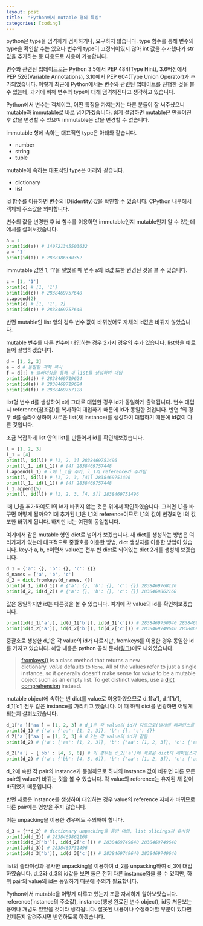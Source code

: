 ```yaml
---
layout: post
title:  "Python에서 mutable 형의 특징"
categories: [coding]
---
```


python은 type을 엄격하게 검사하거나, 요구하지 않습니다. type 함수를 통해 변수의 type을 확인할 수는 있으나 변수의 type이 고정되어있지 않아 int 값을 추가했다가 str값을 추가하는 등 다용도로 사용이 가능합니다.

변수와 관련된 업데이트로는 Python 3.5에서 PEP 484(Type Hint), 3.6버전에서 PEP 526(Variable Annotations), 3.10에서 PEP 604(Type Union Operator)가 추가되었습니다. 이렇게 최근에 Python에서는 변수와 관련된 업데이트를 진행한 것을 볼 수 있는데, 과거에 비해 변수의 type에 대해 엄격해진다고 생각하고 있습니다.

Python에서 변수는 객체이고, 어떤 특징을 가지는지는 다른 분들이 잘 써주셨으니 mutable과 immutable로 바로 넘어가겠습니다. 쉽게 설명하면 mutable은 만들어진 후 값을 변경할 수 있으며 immutable은 값을 변경할 수 없습니다. 

immutable 형에 속하는 대표적인 type은 아래와 같습니다.

- number
- string
- tuple

mutable에 속하는 대표적인 type은 아래와 같습니다.

- dictionary
- list

id 함수를 이용하면 변수의 ID(identity)값을 확인할 수 있습니다. CPython 내부에서 객체의 주소값을 의미합니다.

변수의 값을 변경한 후 id 함수를 이용하면 immutable인지 mutable인지 알 수 있는데 예시를 살펴보겠습니다.

```python
a = 1
print(id(a)) # 140721345503632
a = '1'
print(id(a)) # 2838386330352
```

immutable 값인 1, ‘1’을 넣었을 때 변수 a의 id값 또한 변경된 것을 볼 수 있습니다.

```python
c = [1, '1']
print(c) # [1, '1']
print(id(c)) # 2838469757640
c.append(2)
print(c) # [1, '1', 2]
print(id(c)) # 2838469757640
```

반면 mutable인 list 형의 경우 변수 값이 바뀌었어도 자체의 id값은 바뀌지 않았습니다.

mutable 변수를 다른 변수에 대입하는 경우 2가지 경우의 수가 있습니다. list형을 예로 들어 설명하겠습니다.

```python
d = [1, 2, 3]
e = d # 동일한 객체 복사
f = d[:] # 슬라이싱을 통해 새 list를 생성하여 대입
print(id(d)) # 2838469719624
print(id(e)) # 2838469719624
print(id(f)) # 2838469757128
```

list형 변수 d를 생성하여 e에 그대로 대입한 경우 id가 동일하게 출력됩니다. 변수 대입시 reference(참조값)를 복사하여 대입하기 때문에 id가 동일한 것입니다. 반면 f의 경우 d를 슬라이싱하여 새로운 list(새 instance)를 생성하여 대입하기 때문에 id값이 다른 것입니다.

조금 복잡하게 list 안의 list를 만들어서 id를 확인해보겠습니다.

```python
l = [1, 2, 3]
l_1 = [4]
print(l, id(l)) # [1, 2, 3] 2838469751496
print(l_1, id(l_1)) # [4] 2838469757448
l.append(l_1) # l에 l_1을 추가, l_1의 reference가 추가됨
print(l, id(l)) # [1, 2, 3, [4]] 2838469751496
print(l_1, id(l_1)) # [4] 2838469757448
l_1.append(5)
print(l, id(l)) # [1, 2, 3, [4, 5]] 2838469751496
```

l에 l_1을 추가하여도 l의 id가 바뀌지 않는 것은 위에서 확인하였습니다. 그러면 l_1을 바꾸면 어떻게 될까요? l에 추가된 l_1은 l_1의 reference이므로 l_1의 값이 변경되면 l의 값 또한 바뀌게 됩니다. 하지만 id는 여전히 동일합니다.

여기에서 같은 mutable 형인 dict로 넘어가 보겠습니다. 새 dict를 생성하는 방법은 여러가지가 있는데 대표적으로 중괄호를 이용한 방법, dict 생성자를 이용한 방법이 있습니다. key가 a, b, c이면서 value는 전부 빈 dict로 되어있는  dict 2개를 생성해 보겠습니다.

```python
d_1 = {'a': {}, 'b': {}, 'c': {}}
d_names = ['a', 'b', 'c']
d_2 = dict.fromkeys(d_names, {})
print(d_1, id(d_1)) # {'a': {}, 'b': {}, 'c': {}} 2838469768120
print(d_2, id(d_2)) # {'a': {}, 'b': {}, 'c': {}} 2838469862168
```

값은 동일하지만 id는 다른것을 볼 수 있습니다. 여기에 각 value의 id를 확인해보겠습니다.

```python
print(id(d_1['a']), id(d_1['b']), id(d_1['c'])) # 2838469750040 2838469769000 2838469750120
print(id(d_2['a']), id(d_2['b']), id(d_2['c'])) # 2838469749640 2838469749640 2838469749640
```

중괄호로 생성한 d_1은 각 value의 id가 다르지만, fromkeys를 이용한 경우 동일한 id를 가지고 있습니다. 해당 내용은 python 공식 문서([링크](https://docs.python.org/3/library/stdtypes.html#dict.fromkeys))에도 나와있습니다.

> [fromkeys()](https://docs.python.org/3/library/stdtypes.html#dict.fromkeys) is a class method that returns a new dictionary. *value* defaults to `None`. All of the values refer to just a single instance, so it generally doesn’t make sense for *value* to be a mutable object such as an empty list. To get distinct values, use a [dict comprehension](https://docs.python.org/3/reference/expressions.html#dict) instead.
> 

mutable object에 속하는 빈 dict를 value로 이용하였으므로 d_1[’a’], d_1[’b’], d_1[’c’] 전부 같은 instance를 가리키고 있습니다. 이 때 하위 dict를 변경하면 어떻게 되는지 살펴보겠습니다.

```python
d_1['a']['aa'] = [1, 2, 3] # d_1은 각 value의 id가 다르므로(별개의 레퍼런스를 가짐) 변하지 않음
print(d_1) # {'a': {'aa': [1, 2, 3]}, 'b': {}, 'c': {}}
d_2['a']['aa'] = [1, 2, 3] # d_2는 각 value의 id가 같음
print(d_2) # {'a': {'aa': [1, 2, 3]}, 'b': {'aa': [1, 2, 3]}, 'c': {'aa': [1, 2, 3]}}

d_2['a'] = {'bb' : [4, 5, 6]} # 이 경우는 d_2['a']에 새로운 dict의 레퍼런스가 들어감 -> d_2['b']에 영향을 주지 않음
print(d_2) # {'a': {'bb': [4, 5, 6]}, 'b': {'aa': [1, 2, 3]}, 'c': {'aa': [1, 2, 3]}}
```

d_2에 속한 각 pair의 instance가 동일하므로 하나의 instance 값이 바뀌면 다른 모든 pair의 value가 바뀌는 것을 볼 수 있습니다. 각 value의 reference는 유지된 채 값이 바뀌었기 때문입니다.

반면 새로운 instance를 생성하여 대입하는 경우 value의 reference 자체가 바뀌므로 다른 pair에는 영향을 주지 않습니다.

이는 unpacking을 이용한 경우에도 주의해야 합니다.

```python
d_3 = {**d_2} # dictionary unpacking을 통한 대입, list slicings과 유사함
print(id(d_2)) # 2838469862168
print(id(d_2['b']), id(d_2['c'])) # 2838469749640 2838469749640
print(id(d_3)) # 2838469731496
print(id(d_3['b']), id(d_3['c'])) # 2838469749640 2838469749640
```

list의 슬라이싱과 유사한 unpacking을 이용하여 d_2를 unpacking하여 d_3에 대입하였습니다. d_2와 d_3의 id값을 보면 둘은 전혀 다른 instance임을 볼 수 있지만, 하위 pair의 value의 id는 동일하기 때문에 주의가 필요합니다.

Python에서 mutable을 어떻게 다루고 있는지 조금 자세하게 알아보았습니다. reference(instance의 주소값), instance(생성 완료된 변수 object), id등 처음보는 용어나 개념도 있었을 것이라 생각됩니다. 잘못된 내용이나 수정해야할 부분이 있다면 언제든지 알려주시면 반영하도록 하겠습니다.